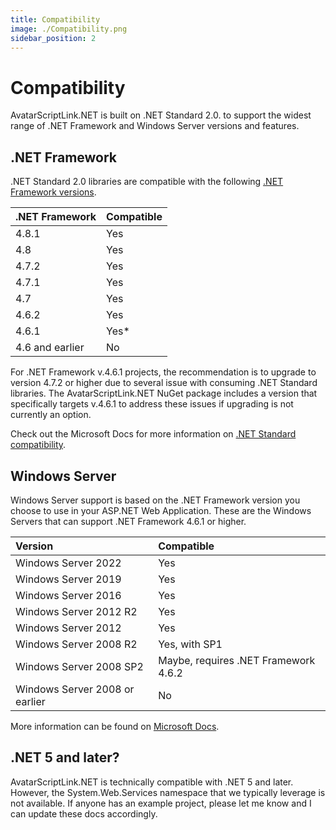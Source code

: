 ```yaml
---
title: Compatibility
image: ./Compatibility.png
sidebar_position: 2
---
```


# Compatibility

AvatarScriptLink.NET is built on .NET Standard 2.0. to support the widest range of .NET Framework and Windows Server versions and features.

## .NET Framework

.NET Standard 2.0 libraries are compatible with the following [.NET Framework versions](https://docs.microsoft.com/en-us/dotnet/framework/).

| .NET Framework  | Compatible |
|-----------------|------------|
| 4.8.1           | Yes        |
| 4.8             | Yes        |
| 4.7.2           | Yes        |
| 4.7.1           | Yes        |
| 4.7             | Yes        |
| 4.6.2           | Yes        |
| 4.6.1           | Yes*       |
| 4.6 and earlier | No         |

For .NET Framework v.4.6.1 projects, the recommendation is to upgrade to version 4.7.2 or higher due to several issue with consuming .NET Standard libraries. The AvatarScriptLink.NET NuGet package includes a version that specifically targets v.4.6.1 to address these issues if upgrading is not currently an option.

Check out the Microsoft Docs for more information on [.NET Standard compatibility](https://docs.microsoft.com/en-us/dotnet/standard/net-standard).

## Windows Server

Windows Server support is based on the .NET Framework version you choose to use in your ASP.NET Web Application. These are the Windows Servers that can support .NET Framework 4.6.1 or higher.

| Version                        | Compatible                           |
|:-------------------------------|:-------------------------------------|
| Windows Server 2022            | Yes                                  |
| Windows Server 2019            | Yes                                  |
| Windows Server 2016            | Yes                                  |
| Windows Server 2012 R2         | Yes                                  |
| Windows Server 2012            | Yes                                  |
| Windows Server 2008 R2         | Yes, with SP1                        |
| Windows Server 2008 SP2        | Maybe, requires .NET Framework 4.6.2 |
| Windows Server 2008 or earlier | No                                   |

More information can be found on [Microsoft Docs](https://learn.microsoft.com/en-us/dotnet/framework/get-started/system-requirements#supported-server-operating-systems).

## .NET 5 and later?

AvatarScriptLink.NET is technically compatible with .NET 5 and later.
However, the System.Web.Services namespace that we typically leverage is not available.
If anyone has an example project, please let me know and I can update these docs accordingly.
